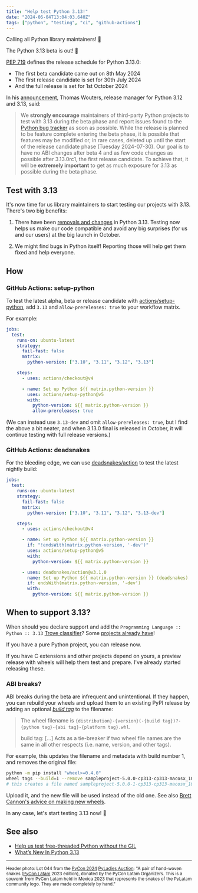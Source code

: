 ```yaml
---
title: "Help test Python 3.13!"
date: "2024-06-04T13:04:03.640Z"
tags: ["python", "testing", "ci", "github-actions"]
---
```


Calling all Python library maintainers! 🐍

The Python 3.13 beta is out! 🎉

[PEP 719](https://peps.python.org/pep-0719/#release-schedule) defines the release
schedule for Python 3.13.0:

- The first beta candidate came out on 8th May 2024
- The first release candidate is set for 30th July 2024
- And the full release is set for 1st October 2024

In his
[announcement](https://discuss.python.org/t/python-3-13-0b1-now-available/52891?u=hugovk),
Thomas Wouters, release manager for Python 3.12 and 3.13, said:

> We **strongly encourage** maintainers of third-party Python projects to test with 3.13
> during the beta phase and report issues found to the
> [Python bug tracker](https://github.com/python/cpython/issues) as soon as possible.
> While the release is planned to be feature complete entering the beta phase, it is
> possible that features may be modified or, in rare cases, deleted up until the start
> of the release candidate phase (Tuesday 2024-07-30). Our goal is to have no ABI
> changes after beta 4 and as few code changes as possible after 3.13.0rc1, the first
> release candidate. To achieve that, it will be **extremely important** to get as much
> exposure for 3.13 as possible during the beta phase.

## Test with 3.13

It's now time for us library maintainers to start testing our projects with 3.13.
There's two big benefits:

1. There have been
   [removals and changes](https://docs.python.org/3.13/whatsnew/3.13.html#removed) in
   Python 3.13. Testing now helps us make our code compatible and avoid any big
   surprises (for us and our users) at the big launch in October.

2. We might find bugs in Python itself! Reporting those will help get them fixed and
   help everyone.

## How

### GitHub Actions: setup-python

To test the latest alpha, beta or release candidate with
[actions/setup-python](https://github.com/actions/setup-python#supported-version-syntax),
add `3.13` and `allow-prereleases: true` to your workflow matrix.

For example:

```yml
jobs:
  test:
    runs-on: ubuntu-latest
    strategy:
      fail-fast: false
      matrix:
        python-version: ["3.10", "3.11", "3.12", "3.13"]

    steps:
      - uses: actions/checkout@v4

      - name: Set up Python ${{ matrix.python-version }}
        uses: actions/setup-python@v5
        with:
          python-version: ${{ matrix.python-version }}
          allow-prereleases: true
```

(We can instead use `3.13-dev` and omit `allow-prereleases: true`, but I find the above
a bit neater, and when 3.13.0 final is released in October, it will continue testing
with full release versions.)

### GitHub Actions: deadsnakes

For the bleeding edge, we can use
[deadsnakes/action](https://github.com/deadsnakes/action) to test the latest nightly
build:

```yml
jobs:
  test:
    runs-on: ubuntu-latest
    strategy:
      fail-fast: false
      matrix:
        python-version: ["3.10", "3.11", "3.12", "3.13-dev"]

    steps:
      - uses: actions/checkout@v4

      - name: Set up Python ${{ matrix.python-version }}
        if: "!endsWith(matrix.python-version, '-dev')"
        uses: actions/setup-python@v5
        with:
          python-version: ${{ matrix.python-version }}

      - uses: deadsnakes/action@v3.1.0
        name: Set up Python ${{ matrix.python-version }} (deadsnakes)
        if: endsWith(matrix.python-version, '-dev')
        with:
          python-version: ${{ matrix.python-version }}
```

## When to support 3.13?

When should you declare support and add the `Programming Language :: Python :: 3.13`
[Trove classifier](https://pypi.org/classifiers/)? Some
[projects already have](https://pyreadiness.org/3.13/)!

If you have a pure Python project, you can release now.

If you have C extensions and other projects depend on yours, a preview release with
wheels will help them test and prepare. I've already started releasing these.

### ABI breaks?

ABI breaks during the beta are infrequent and unintentional. If they happen, you can
rebuild your wheels and upload them to an existing PyPI release by adding an optional
[_build tag_](https://packaging.python.org/en/latest/specifications/binary-distribution-format/#file-format)
to the filename:

> The wheel filename is
> `{distribution}-{version}(-{build tag})?-{python tag}-{abi tag}-{platform tag}.whl`.
>
> build tag: [...] Acts as a tie-breaker if two wheel file names are the same in all
> other respects (i.e. name, version, and other tags).

For example, this updates the filename and metadata with build number 1, and removes the
original file:

```sh
python -m pip install "wheel>=0.4.0"
wheel tags --build=1 --remove sampleproject-5.0.0-cp313-cp313-macosx_10_10_x86_64.whl
# this creates a file named sampleproject-5.0.0-1-cp313-cp313-macosx_10_10_x86_64.whl
```

Upload it, and the new file will be used instead of the old one. See also
[Brett Cannon's advice on making new wheels](https://snarky.ca/what-to-do-when-you-botch-a-release-on-pypi/#a-wheel-file-wasnt-compiled-properly).

In any case, let's start testing 3.13 now! 🚀

## See also

- [Help us test free-threaded Python without the GIL](../../2023/help-us-test-free-threaded-python-without-the-gil/)
- [What’s New In Python 3.13](https://docs.python.org/3.13/whatsnew/3.13.html)

---

<small>Header photo: Lot 044 from the [PyCon 2024](https://us.pycon.org/2024/)
[PyLadies Auction](https://mastodon.social/@Lorenanicole/112468770670490719): "A pair of
hand-woven snakes ([PyCon Latam](https://www.pylatam.org/) 2023 edition), donated by the
PyCon Latam Organizers. This is a souvenir from PyCon Latam held in Mexica 2023 that
represents the snakes of the PyLatam community logo. They are made completely by
hand."</small>
